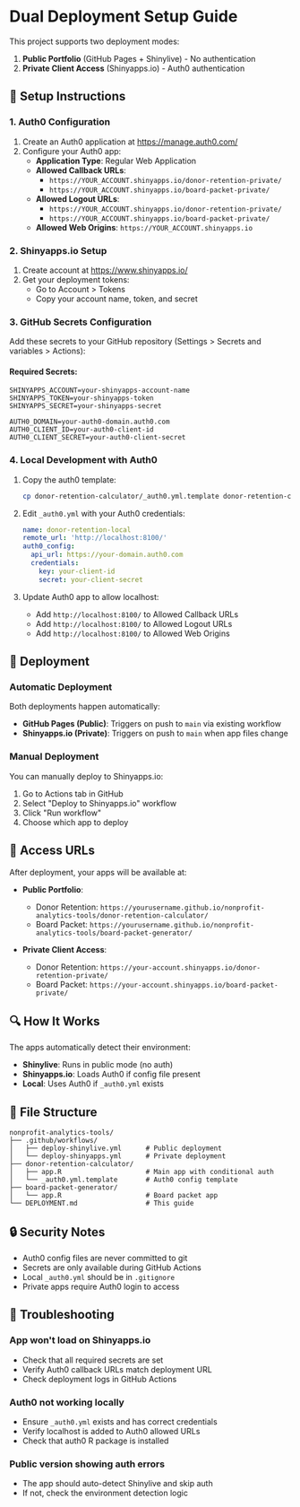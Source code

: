 # Dual Deployment Setup Guide

This project supports two deployment modes:

1. **Public Portfolio** (GitHub Pages + Shinylive) - No authentication
2. **Private Client Access** (Shinyapps.io) - Auth0 authentication

## 🔧 Setup Instructions

### 1. Auth0 Configuration

1. Create an Auth0 application at https://manage.auth0.com/
2. Configure your Auth0 app:
   - **Application Type**: Regular Web Application
   - **Allowed Callback URLs**: 
     - `https://YOUR_ACCOUNT.shinyapps.io/donor-retention-private/`
     - `https://YOUR_ACCOUNT.shinyapps.io/board-packet-private/`
   - **Allowed Logout URLs**: 
     - `https://YOUR_ACCOUNT.shinyapps.io/donor-retention-private/`
     - `https://YOUR_ACCOUNT.shinyapps.io/board-packet-private/`
   - **Allowed Web Origins**: `https://YOUR_ACCOUNT.shinyapps.io`

### 2. Shinyapps.io Setup

1. Create account at https://www.shinyapps.io/
2. Get your deployment tokens:
   - Go to Account > Tokens
   - Copy your account name, token, and secret

### 3. GitHub Secrets Configuration

Add these secrets to your GitHub repository (Settings > Secrets and variables > Actions):

#### Required Secrets:
```
SHINYAPPS_ACCOUNT=your-shinyapps-account-name
SHINYAPPS_TOKEN=your-shinyapps-token
SHINYAPPS_SECRET=your-shinyapps-secret

AUTH0_DOMAIN=your-auth0-domain.auth0.com
AUTH0_CLIENT_ID=your-auth0-client-id
AUTH0_CLIENT_SECRET=your-auth0-client-secret
```

### 4. Local Development with Auth0

1. Copy the auth0 template:
   ```bash
   cp donor-retention-calculator/_auth0.yml.template donor-retention-calculator/_auth0.yml
   ```

2. Edit `_auth0.yml` with your Auth0 credentials:
   ```yaml
   name: donor-retention-local
   remote_url: 'http://localhost:8100/'
   auth0_config:
     api_url: https://your-domain.auth0.com
     credentials:
       key: your-client-id
       secret: your-client-secret
   ```

3. Update Auth0 app to allow localhost:
   - Add `http://localhost:8100/` to Allowed Callback URLs
   - Add `http://localhost:8100/` to Allowed Logout URLs
   - Add `http://localhost:8100/` to Allowed Web Origins

## 🚀 Deployment

### Automatic Deployment

Both deployments happen automatically:

- **GitHub Pages (Public)**: Triggers on push to `main` via existing workflow
- **Shinyapps.io (Private)**: Triggers on push to `main` when app files change

### Manual Deployment

You can manually deploy to Shinyapps.io:

1. Go to Actions tab in GitHub
2. Select "Deploy to Shinyapps.io" workflow  
3. Click "Run workflow"
4. Choose which app to deploy

## 🔗 Access URLs

After deployment, your apps will be available at:

- **Public Portfolio**: 
  - Donor Retention: `https://yourusername.github.io/nonprofit-analytics-tools/donor-retention-calculator/`
  - Board Packet: `https://yourusername.github.io/nonprofit-analytics-tools/board-packet-generator/`

- **Private Client Access**:
  - Donor Retention: `https://your-account.shinyapps.io/donor-retention-private/`
  - Board Packet: `https://your-account.shinyapps.io/board-packet-private/`

## 🔍 How It Works

The apps automatically detect their environment:

- **Shinylive**: Runs in public mode (no auth)
- **Shinyapps.io**: Loads Auth0 if config file present
- **Local**: Uses Auth0 if `_auth0.yml` exists

## 📁 File Structure

```
nonprofit-analytics-tools/
├── .github/workflows/
│   ├── deploy-shinylive.yml      # Public deployment
│   └── deploy-shinyapps.yml      # Private deployment
├── donor-retention-calculator/
│   ├── app.R                     # Main app with conditional auth
│   └── _auth0.yml.template       # Auth0 config template
├── board-packet-generator/
│   └── app.R                     # Board packet app
└── DEPLOYMENT.md                 # This guide
```

## 🔒 Security Notes

- Auth0 config files are never committed to git
- Secrets are only available during GitHub Actions
- Local `_auth0.yml` should be in `.gitignore`
- Private apps require Auth0 login to access

## 🐛 Troubleshooting

### App won't load on Shinyapps.io
- Check that all required secrets are set
- Verify Auth0 callback URLs match deployment URL
- Check deployment logs in GitHub Actions

### Auth0 not working locally
- Ensure `_auth0.yml` exists and has correct credentials
- Verify localhost is added to Auth0 allowed URLs
- Check that auth0 R package is installed

### Public version showing auth errors
- The app should auto-detect Shinylive and skip auth
- If not, check the environment detection logic